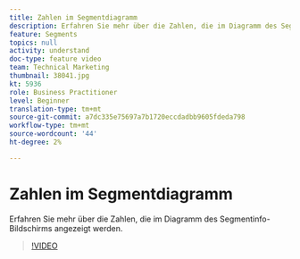 ```yaml
---
title: Zahlen im Segmentdiagramm
description: Erfahren Sie mehr über die Zahlen, die im Diagramm des Segmentinfo-Bildschirms angezeigt werden.
feature: Segments
topics: null
activity: understand
doc-type: feature video
team: Technical Marketing
thumbnail: 38041.jpg
kt: 5936
role: Business Practitioner
level: Beginner
translation-type: tm+mt
source-git-commit: a7dc335e75697a7b1720eccdadbb9605fdeda798
workflow-type: tm+mt
source-wordcount: '44'
ht-degree: 2%

---
```



# Zahlen im Segmentdiagramm

Erfahren Sie mehr über die Zahlen, die im Diagramm des Segmentinfo-Bildschirms angezeigt werden.

>[!VIDEO](https://video.tv.adobe.com/v/38041/?quality=12&learn=on)
